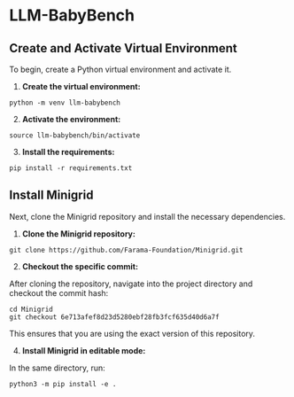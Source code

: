# LLM-BabyBench

## Create and Activate Virtual Environment

To begin, create a Python virtual environment and activate it.

1. **Create the virtual environment:**

```
python -m venv llm-babybench
```

2. **Activate the environment:**

```
source llm-babybench/bin/activate
```

3. **Install the requirements:**

```
pip install -r requirements.txt
```

## Install Minigrid

Next, clone the Minigrid repository and install the necessary dependencies.

1. **Clone the Minigrid repository:**

```
git clone https://github.com/Farama-Foundation/Minigrid.git
```

2. **Checkout the specific commit:**

After cloning the repository, navigate into the project directory and checkout the commit hash:

```
cd Minigrid
git checkout 6e713afef8d23d5280ebf28fb3fcf635d40d6a7f
```

This ensures that you are using the exact version of this repository.

4. **Install Minigrid in editable mode:**

In the same directory, run:

```
python3 -m pip install -e .
```
